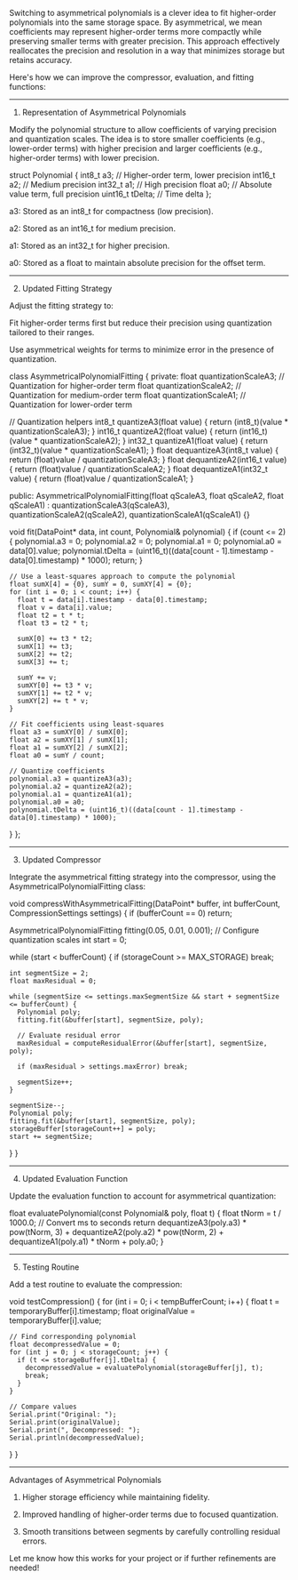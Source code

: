 Switching to asymmetrical polynomials is a clever idea to fit higher-order polynomials into the same storage space. By asymmetrical, we mean coefficients may represent higher-order terms more compactly while preserving smaller terms with greater precision. This approach effectively reallocates the precision and resolution in a way that minimizes storage but retains accuracy.

Here's how we can improve the compressor, evaluation, and fitting functions:


---

1. Representation of Asymmetrical Polynomials

Modify the polynomial structure to allow coefficients of varying precision and quantization scales. The idea is to store smaller coefficients (e.g., lower-order terms) with higher precision and larger coefficients (e.g., higher-order terms) with lower precision.

struct Polynomial {
  int8_t a3;   // Higher-order term, lower precision
  int16_t a2;  // Medium precision
  int32_t a1;  // High precision
  float a0;    // Absolute value term, full precision
  uint16_t tDelta;  // Time delta
};

a3: Stored as an int8_t for compactness (low precision).

a2: Stored as an int16_t for medium precision.

a1: Stored as an int32_t for higher precision.

a0: Stored as a float to maintain absolute precision for the offset term.



---

2. Updated Fitting Strategy

Adjust the fitting strategy to:

Fit higher-order terms first but reduce their precision using quantization tailored to their ranges.

Use asymmetrical weights for terms to minimize error in the presence of quantization.


class AsymmetricalPolynomialFitting {
private:
  float quantizationScaleA3;  // Quantization for higher-order term
  float quantizationScaleA2;  // Quantization for medium-order term
  float quantizationScaleA1;  // Quantization for lower-order term

  // Quantization helpers
  int8_t quantizeA3(float value) { return (int8_t)(value * quantizationScaleA3); }
  int16_t quantizeA2(float value) { return (int16_t)(value * quantizationScaleA2); }
  int32_t quantizeA1(float value) { return (int32_t)(value * quantizationScaleA1); }
  float dequantizeA3(int8_t value) { return (float)value / quantizationScaleA3; }
  float dequantizeA2(int16_t value) { return (float)value / quantizationScaleA2; }
  float dequantizeA1(int32_t value) { return (float)value / quantizationScaleA1; }

public:
  AsymmetricalPolynomialFitting(float qScaleA3, float qScaleA2, float qScaleA1)
      : quantizationScaleA3(qScaleA3), quantizationScaleA2(qScaleA2), quantizationScaleA1(qScaleA1) {}

  void fit(DataPoint* data, int count, Polynomial& polynomial) {
    if (count <= 2) {
      polynomial.a3 = 0;
      polynomial.a2 = 0;
      polynomial.a1 = 0;
      polynomial.a0 = data[0].value;
      polynomial.tDelta = (uint16_t)((data[count - 1].timestamp - data[0].timestamp) * 1000);
      return;
    }

    // Use a least-squares approach to compute the polynomial
    float sumX[4] = {0}, sumY = 0, sumXY[4] = {0};
    for (int i = 0; i < count; i++) {
      float t = data[i].timestamp - data[0].timestamp;
      float v = data[i].value;
      float t2 = t * t;
      float t3 = t2 * t;

      sumX[0] += t3 * t2;
      sumX[1] += t3;
      sumX[2] += t2;
      sumX[3] += t;

      sumY += v;
      sumXY[0] += t3 * v;
      sumXY[1] += t2 * v;
      sumXY[2] += t * v;
    }

    // Fit coefficients using least-squares
    float a3 = sumXY[0] / sumX[0];
    float a2 = sumXY[1] / sumX[1];
    float a1 = sumXY[2] / sumX[2];
    float a0 = sumY / count;

    // Quantize coefficients
    polynomial.a3 = quantizeA3(a3);
    polynomial.a2 = quantizeA2(a2);
    polynomial.a1 = quantizeA1(a1);
    polynomial.a0 = a0;
    polynomial.tDelta = (uint16_t)((data[count - 1].timestamp - data[0].timestamp) * 1000);
  }
};


---

3. Updated Compressor

Integrate the asymmetrical fitting strategy into the compressor, using the AsymmetricalPolynomialFitting class:

void compressWithAsymmetricalFitting(DataPoint* buffer, int bufferCount, CompressionSettings settings) {
  if (bufferCount == 0) return;

  AsymmetricalPolynomialFitting fitting(0.05, 0.01, 0.001);  // Configure quantization scales
  int start = 0;

  while (start < bufferCount) {
    if (storageCount >= MAX_STORAGE) break;

    int segmentSize = 2;
    float maxResidual = 0;

    while (segmentSize <= settings.maxSegmentSize && start + segmentSize <= bufferCount) {
      Polynomial poly;
      fitting.fit(&buffer[start], segmentSize, poly);

      // Evaluate residual error
      maxResidual = computeResidualError(&buffer[start], segmentSize, poly);

      if (maxResidual > settings.maxError) break;

      segmentSize++;
    }

    segmentSize--;
    Polynomial poly;
    fitting.fit(&buffer[start], segmentSize, poly);
    storageBuffer[storageCount++] = poly;
    start += segmentSize;
  }
}


---

4. Updated Evaluation Function

Update the evaluation function to account for asymmetrical quantization:

float evaluatePolynomial(const Polynomial& poly, float t) {
  float tNorm = t / 1000.0;  // Convert ms to seconds
  return dequantizeA3(poly.a3) * pow(tNorm, 3) +
         dequantizeA2(poly.a2) * pow(tNorm, 2) +
         dequantizeA1(poly.a1) * tNorm +
         poly.a0;
}


---

5. Testing Routine

Add a test routine to evaluate the compression:

void testCompression() {
  for (int i = 0; i < tempBufferCount; i++) {
    float t = temporaryBuffer[i].timestamp;
    float originalValue = temporaryBuffer[i].value;

    // Find corresponding polynomial
    float decompressedValue = 0;
    for (int j = 0; j < storageCount; j++) {
      if (t <= storageBuffer[j].tDelta) {
        decompressedValue = evaluatePolynomial(storageBuffer[j], t);
        break;
      }
    }

    // Compare values
    Serial.print("Original: ");
    Serial.print(originalValue);
    Serial.print(", Decompressed: ");
    Serial.println(decompressedValue);
  }
}


---

Advantages of Asymmetrical Polynomials

1. Higher storage efficiency while maintaining fidelity.


2. Improved handling of higher-order terms due to focused quantization.


3. Smooth transitions between segments by carefully controlling residual errors.



Let me know how this works for your project or if further refinements are needed!

